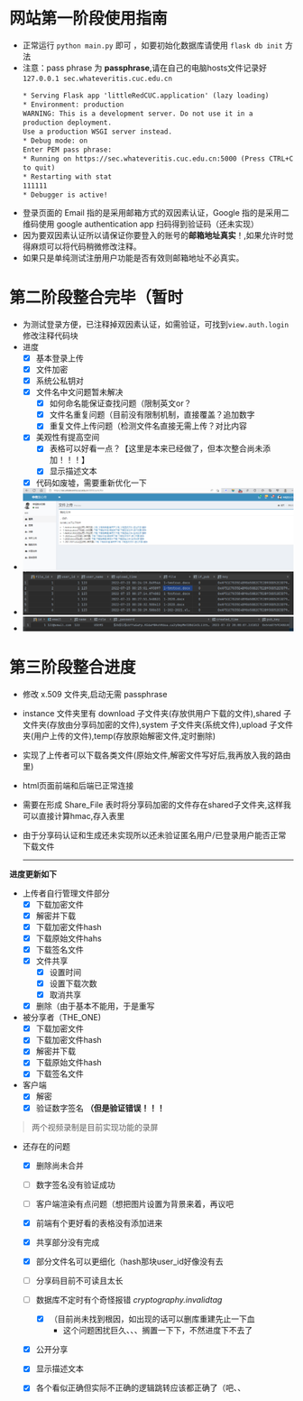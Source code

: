 # 网站第一阶段使用指南

* 正常运行 `python main.py` 即可 ，如要初始化数据库请使用 `flask db init` 方法
* 注意：pass phrase 为 **passphrase**,请在自己的电脑hosts文件记录好 `127.0.0.1 sec.whateveritis.cuc.edu.cn`
    ```shell
    * Serving Flask app 'littleRedCUC.application' (lazy loading)
    * Environment: production
    WARNING: This is a development server. Do not use it in a production deployment.
    Use a production WSGI server instead.
   * Debug mode: on
    Enter PEM pass phrase:
   * Running on https://sec.whateveritis.cuc.edu.cn:5000 (Press CTRL+C to quit)
   * Restarting with stat
    111111
   * Debugger is active!
    ```
* 登录页面的 Email 指的是采用邮箱方式的双因素认证，Google 指的是采用二维码使用 google authentication app 扫码得到验证码（还未实现）
* 因为要双因素认证所以请保证你要登入的账号的**邮箱地址真实**！,如果允许时觉得麻烦可以将代码稍微修改注释。
* 如果只是单纯测试注册用户功能是否有效则邮箱地址不必真实。


# 第二阶段整合完毕（暂时
- 为测试登录方便，已注释掉双因素认证，如需验证，可找到`view.auth.login`修改注释代码块
- 进度
  - [x] 基本登录上传
  - [x] 文件加密
  - [x] 系统公私钥对
  - [x] 文件名中文问题暂未解决
    - [x] 如何命名能保证查找问题（限制英文or？
    - [x] 文件名重复问题（目前没有限制机制，直接覆盖？追加数字
    - [x] 重复文件上传问题（检测文件名直接无需上传？对比内容
  - [x] 美观性有提高空间
    - [x] 表格可以好看一点？【这里是本来已经做了，但本次整合尚未添加！！！】
    - [x] 显示描述文本
  - [x] 代码如废墟，需要重新优化一下
- ![](./img_README/auth-file.png)
- ![](./img_README/post_file.png)
- ![](./img_README/user.png)


# 第三阶段整合进度
* 修改 x.509 文件夹,启动无需 passphrase
*  instance 文件夹里有 download 子文件夹(存放供用户下载的文件),shared 子文件夹(存放由分享码加密的文件),system 子文件夹(系统文件),upload 子文件夹(用户上传的文件),temp(存放原始解密文件,定时删除)
* 实现了上传者可以下载各类文件(原始文件,解密文件写好后,我再放入我的路由里)
* html页面前端和后端已正常连接
* 需要在形成 Share_File 表时将分享码加密的文件存在shared子文件夹,这样我可以直接计算hmac,存入表里
* 由于分享码认证和生成还未实现所以还未验证匿名用户/已登录用户能否正常下载文件
 
  ---

**进度更新如下**
- 上传者自行管理文件部分
  - [x] 下载加密文件
  - [x] 解密并下载
  - [x] 下载加密文件hash
  - [x] 下载原始文件hahs
  - [x] 下载签名文件
  - [x] 文件共享
    - [x] 设置时间 
    - [x] 设置下载次数
    - [x] 取消共享
  - [x] 删除（由于基本不能用，于是重写
- 被分享者（THE_ONE)
  - [x] 下载加密文件
  - [x] 下载加密文件hash
  - [x] 解密并下载
  - [x] 下载原始文件hash
  - [x] 下载签名文件
- 客户端
  - [x] 解密
  - [x] 验证数字签名 **（但是验证错误！！！**
> 两个视频录制是目前实现功能的录屏
- 还存在的问题
  - [x] 删除尚未合并
  - [ ] 数字签名没有验证成功
  - [ ] 客户端渲染有点问题（想把图片设置为背景来着，再议吧
  - [x] 前端有个更好看的表格没有添加进来
  - [x] 共享部分没有完成
  - [x] 部分文件名可以更细化（hash那块user_id好像没有去
  - [ ] 分享码目前不可读且太长
  - [ ] 数据库不定时有个奇怪报错 *cryptography.invalidtag* 
    - [x] （目前尚未找到根因，如出现的话可以删库重建先止一下血
      - 这个问题困扰巨久、、、搁置一下下，不然进度下不去了
  - [x] 公开分享
  - [x] 显示描述文本
  - [x] 各个看似正确但实际不正确的逻辑跳转应该都正确了（吧、、

 